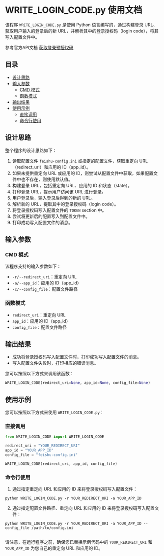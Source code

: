 # WRITE_LOGIN_CODE.py 使用文档

该程序 `WRITE_LOGIN_CODE.py` 是使用 Python 语言编写的，通过构建登录 URL、获取用户输入的登录后的新 URL，并解析其中的登录授权码（login code），将其写入配置文件中。

参考官方API文档 [获取登录预授权码](https://open.feishu.cn/document/server-docs/authentication-management/login-state-management/obtain-code)

## 目录

- [设计思路](#设计思路)
- [输入参数](#输入参数)
  - [CMD 模式](#cmd-模式)
  - [函数模式](#函数模式)
- [输出结果](#输出结果)
- [使用示例](#使用示例)
  - [直接调用](#直接调用)
  - [命令行使用](#命令行使用)

## 设计思路

整个程序的设计思路如下：

1. 读取配置文件 `feishu-config.ini` 或指定的配置文件，获取重定向 URL（redirect_uri）和应用的 ID（app_id）。
2. 如果未提供重定向 URL 或应用的 ID，则尝试从配置文件中获取，如果配置文件中也不存在，则使用默认值。
3. 构建登录 URL，包括重定向 URL、应用的 ID 和状态（state）。
4. 打印登录 URL，提示用户访问该 URL 进行登录。
5. 用户登录后，输入登录后得到的新的 URL。
6. 解析新的 URL，提取其中的登录授权码（login code）。
7. 将登录授权码写入配置文件的 `TOKEN` section 中。
8. 尝试将更新后的配置写入到配置文件中。
9. 打印成功写入配置文件的消息。

## 输入参数

### CMD 模式

该程序支持的输入参数如下：

- `-r/--redirect_uri`：重定向 URL
- `-a/--app_id`：应用的 ID（app_id）
- `-c/--config_file`：配置文件路径

### 函数模式

- `redirect_uri`：重定向 URL
- `app_id`：应用的 ID（app_id）
- `config_file`：配置文件路径

## 输出结果

- 成功将登录授权码写入配置文件时，打印成功写入配置文件的消息。
- 写入配置文件失败时，打印相应的错误消息。

您可以按照以下方式来调用该函数：

```python
WRITE_LOGIN_CODE(redirect_uri=None, app_id=None, config_file=None)
```

## 使用示例

您可以按照以下方式来使用 `WRITE_LOGIN_CODE.py`：

### 直接调用

```python
from WRITE_LOGIN_CODE import WRITE_LOGIN_CODE

redirect_uri = "YOUR_REDIRECT_URI"
app_id = "YOUR_APP_ID"
config_file = "feishu-config.ini"

WRITE_LOGIN_CODE(redirect_uri, app_id, config_file)
```

### 命令行使用

1. 通过指定重定向 URL 和应用的 ID 来将登录授权码写入配置文件：

```
python WRITE_LOGIN_CODE.py -r YOUR_REDIRECT_URI -a YOUR_APP_ID
```

2. 通过指定配置文件路径、重定向 URL 和应用的 ID 来将登录授权码写入配置文件：

```
python WRITE_LOGIN_CODE.py -r YOUR_REDIRECT_URI -a YOUR_APP_ID --config_file /path/to/config.ini


```

请注意，在运行程序之前，确保您已替换示例代码中的 `YOUR_REDIRECT_URI` 和 `YOUR_APP_ID` 为您自己的重定向 URL 和应用的 ID。

